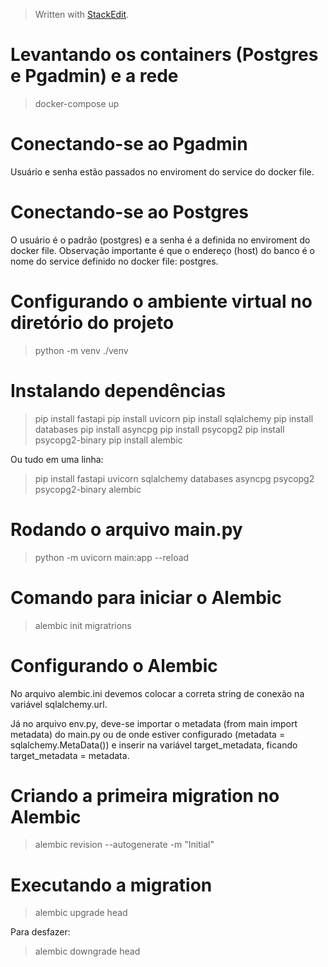 


> Written with [StackEdit](https://stackedit.io/).


# Levantando os containers (Postgres e Pgadmin) e a rede

> docker-compose up

# Conectando-se ao Pgadmin

Usuário e senha estão passados no enviroment do service do docker file.

# Conectando-se ao Postgres

O usuário é o padrão (postgres) e a senha é a definida no enviroment do docker file.
Observação importante é que o endereço (host) do banco é o nome do service definido no docker file: postgres.

# Configurando o ambiente virtual no diretório do projeto

> python -m venv ./venv

# Instalando dependências

> pip install fastapi
> pip install uvicorn
> pip install sqlalchemy
> pip install databases
> pip install asyncpg
> pip install psycopg2
> pip install psycopg2-binary
> pip install alembic

Ou tudo em uma linha:

> pip install fastapi uvicorn sqlalchemy databases asyncpg psycopg2 psycopg2-binary alembic

# Rodando o arquivo main.py

> python -m uvicorn main:app --reload

# Comando para iniciar o Alembic

> alembic init migratrions

# Configurando o Alembic

No arquivo alembic.ini devemos colocar a correta string de conexão na variável sqlalchemy.url.

Já no arquivo env.py, deve-se importar o metadata (from main import metadata) do main.py ou de onde estiver configurado (metadata = sqlalchemy.MetaData()) e inserir na variável target_metadata, ficando target_metadata = metadata.

# Criando a primeira migration no Alembic

> alembic revision --autogenerate -m "Initial"

# Executando a migration

> alembic upgrade head

Para desfazer:

> alembic downgrade head

